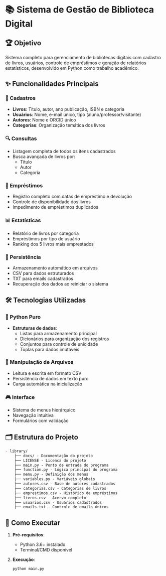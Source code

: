 # 📚 Sistema de Gestão de Biblioteca Digital

## 🏆 Objetivo
Sistema completo para gerenciamento de bibliotecas digitais com cadastro de livros, usuários, controle de empréstimos e geração de relatórios estatísticos, desenvolvido em Python como trabalho acadêmico.

## ✨ Funcionalidades Principais

### 📖 Cadastros
- **Livros**: Título, autor, ano publicação, ISBN e categoria
- **Usuários**: Nome, e-mail único, tipo (aluno/professor/visitante)
- **Autores**: Nome e ORCID único
- **Categorias**: Organização temática dos livros

### 🔍 Consultas
- Listagem completa de todos os itens cadastrados
- Busca avançada de livros por:
  - Título
  - Autor
  - Categoria

### 🔄 Empréstimos
- Registro completo com datas de empréstimo e devolução
- Controle de disponibilidade dos livros
- Impedimento de empréstimos duplicados

### 📊 Estatísticas
- Relatório de livros por categoria
- Empréstimos por tipo de usuário
- Ranking dos 5 livros mais emprestados

### 💾 Persistência
- Armazenamento automático em arquivos
- CSV para dados estruturados
- TXT para emails cadastrados
- Recuperação dos dados ao reiniciar o sistema

## 🛠️ Tecnologias Utilizadas

### 🐍 Python Puro
- **Estruturas de dados**:
  - Listas para armazenamento principal
  - Dicionários para organização dos registros
  - Conjuntos para controle de unicidade
  - Tuplas para dados imutáveis

### 📁 Manipulação de Arquivos
- Leitura e escrita em formato CSV
- Persistência de dados em texto puro
- Carga automática na inicialização

### 🎮 Interface
- Sistema de menus hierárquico
- Navegação intuitiva
- Formulários com validação

## 🗂️ Estrutura do Projeto

```markdown
- library/
    ├── docs/ - Documentação do projeto
    ├── LICENSE - Licenca do projeto
    ├── main.py - Ponto de entrada do programa
    ├── function.py - Lógica principal do programa
    ├── menu.py - Definição dos menus
    ├── variables.py - Variáveis globais
    ├── autores.csv - Base de autores cadastrados
    ├── categorias.csv - Categorias de livros
    ├── emprestimos.csv - Histórico de empréstimos
    ├── livros.csv - Acervo completo
    ├── usuarios.csv - Usuários cadastrados
    ├── emails.txt - Controle de emails únicos
```

## 🚀 Como Executar

1. **Pré-requisitos**:
   - Python 3.6+ instalado
   - Terminal/CMD disponível

2. **Execução**:
   ```bash
   python main.py
